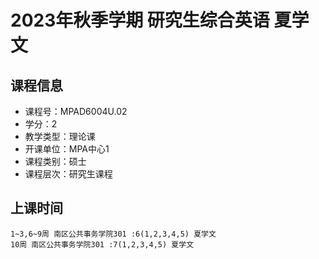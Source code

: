 # 2023年秋季学期 研究生综合英语 夏学文






## 课程信息

- 课程号：MPAD6004U.02
- 学分：2
- 教学类型：理论课
- 开课单位：MPA中心1
- 课程类别：硕士
- 课程层次：研究生课程

## 上课时间

```
1~3,6~9周 南区公共事务学院301 :6(1,2,3,4,5) 夏学文
10周 南区公共事务学院301 :7(1,2,3,4,5) 夏学文
```

